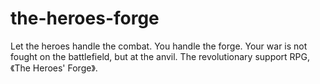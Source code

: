 # the-heroes-forge
Let the heroes handle the combat. You handle the forge. Your war is not fought on the battlefield, but at the anvil. The revolutionary support RPG, 《The Heroes' Forge》.

